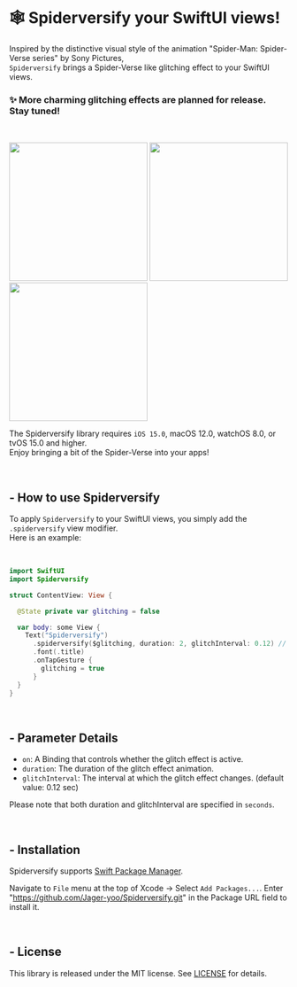 # 🕸️ Spiderversify your SwiftUI views!

Inspired by the distinctive visual style of the animation "Spider-Man: Spider-Verse series" by Sony Pictures,
<br> `Spiderversify` brings a Spider-Verse like glitching effect to your SwiftUI views.

### ✨ More charming glitching effects are planned for release. Stay tuned!

<br>

<p align="leading">
  <img src="https://github.com/Jager-yoo/Spiderversify/assets/71127966/2999354c-a30f-42ef-979f-83977819dbed" width="250"/>
  <img src="https://github.com/Jager-yoo/Spiderversify/assets/71127966/45bb7348-a2f7-4e3e-9977-bf418140ad0d" width="250"/>
  <img src="https://github.com/Jager-yoo/Spiderversify/assets/71127966/e006dc74-96d0-4a44-9f38-10d9b4887141" width="250"/>
</p>

The Spiderversify library requires `iOS 15.0`, macOS 12.0, watchOS 8.0, or tvOS 15.0 and higher.
<br> Enjoy bringing a bit of the Spider-Verse into your apps!

<br>

## - How to use Spiderversify

To apply `Spiderversify` to your SwiftUI views, you simply add the `.spiderversify` view modifier.
<br> Here is an example:

<br>

```swift
import SwiftUI
import Spiderversify

struct ContentView: View {

  @State private var glitching = false

  var body: some View {
    Text("Spiderversify")
      .spiderversify($glitching, duration: 2, glitchInterval: 0.12) // ⬅️ 🕸️
      .font(.title)
      .onTapGesture {
        glitching = true
      }
  }
}
```

<br>

## - Parameter Details

- `on`: A Binding<Bool> that controls whether the glitch effect is active.
- `duration`: The duration of the glitch effect animation.
- `glitchInterval`: The interval at which the glitch effect changes. (default value: 0.12 sec)

Please note that both duration and glitchInterval are specified in `seconds`.

<br>

## - Installation

Spiderversify supports [Swift Package Manager](https://www.swift.org/package-manager/).

Navigate to `File` menu at the top of Xcode -> Select `Add Packages...`.
Enter "https://github.com/Jager-yoo/Spiderversify.git" in the Package URL field to install it.

<br>

## - License

This library is released under the MIT license. See [LICENSE](https://github.com/Jager-yoo/Spiderversify/blob/main/LICENSE) for details.
